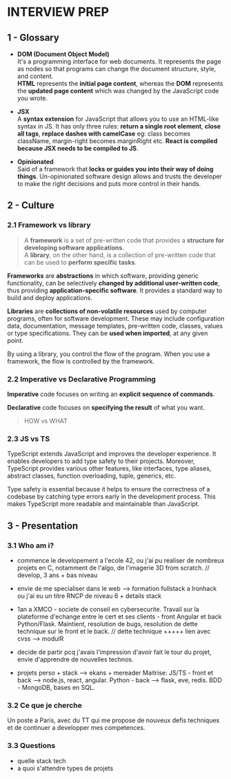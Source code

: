 
# INTERVIEW PREP

## 1 - Glossary

- **DOM (Document Object Model)** <br>
It's a programming interface for web documents. It represents the page as nodes so that programs can change the document structure, style, and content. <br>
**HTML** represents the **initial page content**, whereas the **DOM** represents the **updated page content** which was changed by the JavaScript code you wrote.

- **JSX** <br>
A **syntax extension** for JavaScript that allows you to use an HTML-like syntax in JS. It has only three rules: **return a single root element**, **close all tags**, **replace dashes with camelCase** eg: class becomes className, margin-right becomes marginRight etc.
**React is compiled because JSX needs to be compiled to JS**.

- **Opinionated** <br>
Said of a framework that **locks or guides you into their way of doing things**. Un-opinionated software design allows and trusts the developer to make the right decisions and puts more control in their hands. 


## 2 - Culture

### 2.1 Framework vs library

> A **framework** is a set of pre-written code that provides a **structure for developing software applications**.<br>A **library**, on the other hand, is a collection of pre-written code that can be used to **perform specific tasks**.

**Frameworks** are **abstractions** in which software, providing generic functionality, can be selectively **changed by additional user-written code**, thus providing **application-specific software**. It provides a standard way to build and deploy applications. 

**Libraries** are **collections of non-volatile resources** used by computer programs, often for software development. These may include configuration data, documentation, message templates, pre-written code, classes, values or type specifications. They can be **used when imported**, at any given point.

By using a library, you control the flow of the program. When you use a framework, the flow is controlled by the framework.


### 2.2 Imperative vs Declarative Programming

**Imperative** code focuses on writing an **explicit sequence of commands**.

**Declarative** code focuses on **specifying the result** of what you want.

> HOW vs WHAT


### 2.3 JS vs TS

TypeScript extends JavaScript and improves the developer experience. It enables developers to add type safety to their projects. Moreover, TypeScript provides various other features, like interfaces, type aliases, abstract classes, function overloading, tuple, generics, etc.

Type safety is essential because it helps to ensure the correctness of a codebase by catching type errors early in the development process. This makes TypeScript more readable and maintainable than JavaScript.


## 3 - Presentation

### 3.1 Who am i?

- commence le developement a l'ecole 42, ou j'ai pu realiser de nombreux projets en C, notamment de l'algo, de l'imagerie 3D from scratch.     // develop, 3 ans + bas niveau
- envie de me specialiser dans le web --> formation fullstack a Ironhack ou j'ai eu un titre RNCP de niveau 6 + details stack
- 1an a XMCO - societe de conseil en cybersecurite. Travail sur la plateforme d'echange entre le cert et ses clients - front Angular et back Python/Flask.
Maintient, resolution de bugs, resolution de dette technique sur le front et le back.
// dette technique +++++ lien avec cvss --> modulR

- decide de partir pcq j'avais l'impression d'avoir fait le tour du projet, envie d'apprendre de nouvelles technos.
- projets perso + stack --> ekans + mereader
Maitrise:
JS/TS  -  front et back --> node.js, react, angular.
Python -  back --> flask, eve, redis.
BDD    -  MongoDB, bases en SQL.   


### 3.2 Ce que je cherche

Un poste a Paris, avec du TT qui me propose de nouveux defis techniques et de continuer a developper mes competences.


### 3.3 Questions

- quelle stack tech
- a quoi s'attendre types de projets

